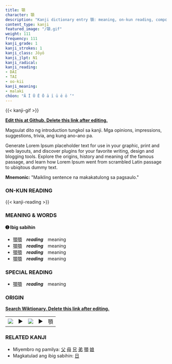 ```yaml
---
title: 顎
character: 顎
description: "Kanji dictionary entry 顎: meaning, on-kun reading, compounds, origin, related kanji"
content_type: kanji
featured_image: "/顎.gif"
weight: 111
frequency: 111
kanji_grade: 1
kanji_strokes: 1
kanji_class: Jōyō
kanji_jlpt: N1
kanji_radical: 
kanji_reading: 
- DAI
- TAI
- oo-kii
kanji_meaning:
- malaki
chōon: "Ā Ī Ū Ē Ō ā ī ū ē ō ’"
---
```

[//]: # (Don't edit the line below. Kanji animated GIF code is automatically generated.)
{{< kanji-gif >}}

[//]: # (Edit below this line.)

**[Edit this at Github. Delete this link after editing.](https://github.com/tim0g/tim/tree/main/content/kanji/顎/index.md)**

Magsulat dito ng introduction tungkol sa kanji. Mga opinions, impressions, suggestions, trivia, ang kung ano-ano pa.

Generate Lorem Ipsum placeholder text for use in your graphic, print and web layouts, and discover plugins for your favorite writing, design and blogging tools. Explore the origins, history and meaning of the famous passage, and learn how Lorem Ipsum went from scrambled Latin passage to ubiqitous dummy text.
 
**Mnemonic:** "Maikling sentence na makakatulong sa pagsaulo."

### ON-KUN READING

[//]: # (Don't edit the line below. ON-KUN READING code is automatically generated.)
{{< kanji-reading >}}

### MEANING & WORDS

#### ➊ **Ibig sabihin**
  - [顎](../顎)[顎](../顎)　***reading***　meaning
  - [顎](../顎)[顎](../顎)　***reading***　meaning
  - [顎](../顎)[顎](../顎)　***reading***　meaning
  - [顎](../顎)[顎](../顎)　***reading***　meaning

### SPECIAL READING
  - [顎](../顎)[顎](../顎)　***reading***　meaning

### ORIGIN

**[Search Wiktionary. Delete this link after editing.](https://wiktionary.org/wiki/顎)**
<table class="kanji-table"><tr><td>
<img src="60px-顎-bronze.svg.png">
</td><td>▶</td><td>
<img src="60px-顎-oracle.svg.png">
</td><td>▶</td>
<td class="kanji-origin">顎</td>
</tr></table>

### RELATED KANJI
- Miyembro ng pamilya: [父](../父) [母](../母) [兄](../兄) [弟](../弟) [顎](../顎) [娘](../娘)
- Magkatulad ang ibig sabihin: [日](../日)
